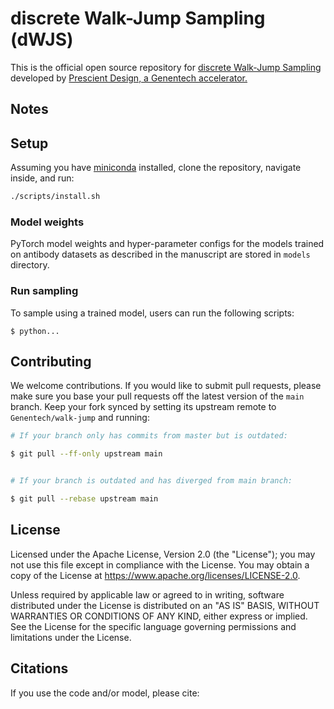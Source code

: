 # discrete Walk-Jump Sampling (dWJS)

This is the official open source repository for [discrete Walk-Jump Sampling](TODO) developed by [Prescient Design, a Genentech accelerator.](https://gene.com/prescient)


## Notes


## Setup
Assuming you have [miniconda](https://docs.conda.io/en/latest/miniconda.html) installed, clone the repository, navigate inside, and run:
```bash
./scripts/install.sh
```


### Model weights
PyTorch model weights and hyper-parameter configs for the models trained on antibody datasets as described in the manuscript are stored in `models` directory.

### Run sampling
To sample using a trained model, users can run the following scripts:

```
$ python...
```
## Contributing

We welcome contributions. If you would like to submit pull requests, please make sure you base your pull requests off the latest version of the `main` branch. Keep your fork synced by setting its upstream remote to `Genentech/walk-jump` and running:

```sh
# If your branch only has commits from master but is outdated:

$ git pull --ff-only upstream main


# If your branch is outdated and has diverged from main branch:

$ git pull --rebase upstream main
```

## License
Licensed under the Apache License, Version 2.0 (the "License"); you may not use this file except in compliance with the License. You may obtain a copy of the License at https://www.apache.org/licenses/LICENSE-2.0.

Unless required by applicable law or agreed to in writing, software distributed under the License is distributed on an "AS IS" BASIS, WITHOUT WARRANTIES OR CONDITIONS OF ANY KIND, either express or implied. See the License for the specific language governing permissions and limitations under the License.


## Citations
If you use the code and/or model, please cite:
```
```